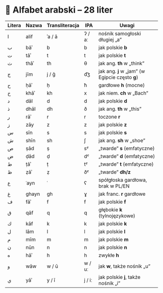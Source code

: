 # 🕌 Alfabet arabski – 28 liter

| Litera | Nazwa  | Transliteracja | IPA   | Uwagi |
|--------|--------|----------------|-------|-------|
| ا      | alif   | ʾa / ā         | ʔ / aː | nośnik samogłoski długiej „a” |
| ب      | bāʾ    | b              | b     | jak polskie **b** |
| ت      | tāʾ    | t              | t     | jak polskie **t** |
| ث      | thāʾ   | th             | θ     | jak ang. **th** w „think” |
| ج      | jīm    | j / ǧ          | d͡ʒ   | jak ang. **j** w „jam” (w Egipcie często **g**) |
| ح      | ḥāʾ    | ḥ              | ħ     | gardłowe **h** (mocne) |
| خ      | khāʾ   | kh             | x     | jak niem. **ch** w „Bach” |
| د      | dāl    | d              | d     | jak polskie **d** |
| ذ      | dhāl   | dh             | ð     | jak ang. **th** w „this” |
| ر      | rāʾ    | r              | r     | toczone **r** |
| ز      | zāy    | z              | z     | jak polskie **z** |
| س      | sīn    | s              | s     | jak polskie **s** |
| ش      | shīn   | sh             | ʃ     | jak ang. **sh** w „shoe” |
| ص      | ṣād    | ṣ              | sˤ    | „twarde” **s** (emfatyczne) |
| ض      | ḍād    | ḍ              | dˤ    | „twarde” **d** (emfatyczne) |
| ط      | ṭāʾ    | ṭ              | tˤ    | „twarde” **t** (emfatyczne) |
| ظ      | ẓāʾ    | ẓ              | ðˤ    | „twarde” **dh/z** |
| ع      | ʿayn   | ʿ              | ʕ     | spółgłoska gardłowa, brak w PL/EN |
| غ      | ghayn  | gh             | ɣ     | jak franc. **r** gardłowe |
| ف      | fāʾ    | f              | f     | jak polskie **f** |
| ق      | qāf    | q              | q     | głębokie **k** (tylnojęzykowe) |
| ك      | kāf    | k              | k     | jak polskie **k** |
| ل      | lām    | l              | l     | jak polskie **l** |
| م      | mīm    | m              | m     | jak polskie **m** |
| ن      | nūn    | n              | n     | jak polskie **n** |
| ه      | hāʾ    | h              | h     | zwykłe **h** |
| و      | wāw    | w / ū          | w / uː | jak **w**, także nośnik „u” |
| ي      | yāʾ    | y / ī          | j / iː | jak polskie **j**, także nośnik „i” |


